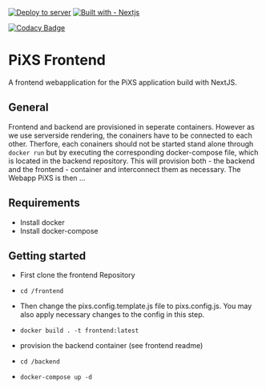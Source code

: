 [![Deploy to server](https://github.com/se-pixs/frontend/actions/workflows/deploy.yml/badge.svg)](https://github.com/se-pixs/frontend/actions/workflows/deploy.yml)
[![Built with - Nextjs](https://img.shields.io/badge/Built_with-Next.js-000000.svg?style=flat&logo=vercel)](https://nextjs.org/)

[![Codacy Badge](https://app.codacy.com/project/badge/Grade/68f1d0c1057f4d0c82beecdb1ca4d591)](https://www.codacy.com/gh/se-pixs/frontend/dashboard?utm_source=github.com&amp;utm_medium=referral&amp;utm_content=se-pixs/frontend&amp;utm_campaign=Badge_Grade)

# PiXS Frontend 

A frontend webapplication for the PiXS application build with NextJS.

## General
Frontend and backend are provisioned in seperate containers. However as we use serverside rendering, the conainers have to be connected to each other. Therfore, each conainers should not be started stand alone through 
```docker run``` but by executing the corresponding docker-compose file, which is located in the backend repository. This will provision both - the backend and the frontend - container and interconnect them as necessary.
The Webapp PiXS is then ...


## Requirements
- Install docker
- Install docker-compose

## Getting started

- First clone the frontend Repository
-   ```shell
    cd /frontend
    ```
- Then change the pixs.config.template.js file to pixs.config.js. You may also apply necessary changes to the config in this step.

-   ```shell
    docker build . -t frontend:latest
    ```
- provision the backend container (see frontend readme)
-   ```shell
    cd /backend
    ```
-   ```shell
    docker-compose up -d
    ```
